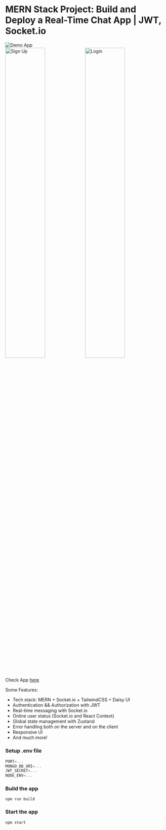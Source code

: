 # MERN Stack Project: Build and Deploy a Real-Time Chat App | JWT, Socket.io

![Demo App](https://github.com/ubednama/chat-app/assets/61332446/473c740f-fe2a-4072-bd17-4923b55454cf)
<br>
<img src="https://github.com/ubednama/chat-app/assets/61332446/3f093f38-cbed-4806-8bd8-d140b3866fa3" alt="Sign Up" style="width:50%;"/><img src="https://github.com/ubednama/chat-app/assets/61332446/f69e8356-caa7-434a-bff6-80830bd4d2a2" alt="Login" style="width:50%;"/>



##
Check App [here](https://chat-app-uwfk.onrender.com/)


Some Features:

-   Tech stack: MERN + Socket.io + TailwindCSS + Daisy UI
-   Authentication && Authorization with JWT
-   Real-time messaging with Socket.io
-   Online user status (Socket.io and React Context)
-   Global state management with Zustand
-   Error handling both on the server and on the client
-   Responsive UI
-   And much more!

### Setup .env file

```js
PORT=...
MONGO_DB_URI=...
JWT_SECRET=...
NODE_ENV=...
```

### Build the app

```shell
npm run build
```

### Start the app

```shell
npm start
```
